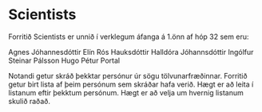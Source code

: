 Scientists
==========

Forritið Scientists er unnið í verklegum áfanga á 1.önn af hóp 32 sem eru:

Agnes Jóhannesdóttir
Elín Rós Hauksdóttir
Halldóra Jóhannsdóttir
Ingólfur Steinar Pálsson
Hugo Pétur Portal

Notandi getur skráð þekktar persónur úr sögu tölvunarfræðinnar. 
Forritið getur birt lista af þeim persónum sem skráðar hafa verið.
Hægt er að leita í listanum eftir þekktum persónum.
Hægt er að velja um hvernig listanum skulið raðað.

